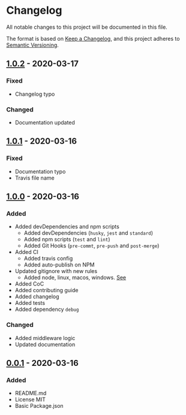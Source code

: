# Changelog

All notable changes to this project will be documented in this file.

The format is based on [Keep a Changelog](https://keepachangelog.com/en/1.0.0/),
and this project adheres to [Semantic Versioning](https://semver.org/spec/v2.0.0.html).

## [1.0.2] - 2020-03-17

### Fixed

- Changelog typo

### Changed

- Documentation updated

## [1.0.1] - 2020-03-16

### Fixed

- Documentation typo
- Travis file name

## [1.0.0] - 2020-03-16

### Added

- Added devDependencies and npm scripts
  - Added devDependencies (`husky`, `jest` and `standard`)
  - Added npm scripts (`test` and `lint`)
  - Added Git Hooks (`pre-commt`, `pre-push` and `post-merge`)
- Added CI
  - Added travis config
  - Added auto-publish on NPM
- Updated gitignore with new rules
  - Added node, linux, macos, windows. [See](https://www.gitignore.io/?templates=node,linux,macos,windows)
- Added CoC
- Added contributing guide
- Added changelog
- Added tests
- Added dependency `debug`

### Changed

- Added middleware logic
- Updated documentation

## [0.0.1] - 2020-03-16

### Added

- README.md
- License MIT
- Basic Package.json

[Unreleased]: https://github.com/ulisesgascon/express-simple-pagination/compare/v1.0.2...HEAD
[1.0.2]: https://github.com/ulisesgascon/express-simple-pagination/releases/tag/v1.0.2
[1.0.1]: https://github.com/ulisesgascon/express-simple-pagination/releases/tag/v1.0.1
[1.0.0]: https://github.com/ulisesgascon/express-simple-pagination/releases/tag/v1.0.0
[0.0.1]: https://github.com/ulisesgascon/express-simple-pagination/releases/tag/v0.0.1